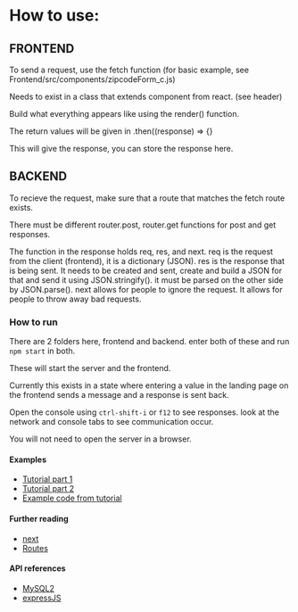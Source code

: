# How to use: 

## FRONTEND

To send a request, use the fetch function (for basic example, see Frontend/src/components/zipcodeForm_c.js)

Needs to exist in a class that extends component from react. (see header)

Build what everything appears like using the render() function. 

The return values will be given in .then((response) => {}

This will give the response, you can store the response here. 

## BACKEND

To recieve the request, make sure that a route that matches the fetch route exists. 

There must be different router.post, router.get functions for post and get responses. 

The function in the response holds req, res, and next. req is the request from the client (frontend), it is a dictionary (JSON). res is the response that is being sent. It needs to be created and sent, create and build a JSON for that and send it using JSON.stringify(). it must be parsed on the other side by JSON.parse(). next allows for people to ignore the request. It allows for people to throw away bad requests.    

### How to run

There are 2 folders here, frontend and backend. enter both of these and run `npm start` in both. 

These will start the server and the frontend. 

Currently this exists in a state where entering a value in the landing page on the frontend sends a message and a response is sent back. 

Open the console using `ctrl-shift-i` or `f12` to see responses. look at the network and console tabs to see communication occur. 

You will not need to open the server in a browser. 

#### Examples
- [Tutorial part 1](https://blog.cloudboost.io/react-express-the-nodejs-way-of-reacting-and-expressing-7a518e4da3)
- [Tutorial part 2](https://medium.com/@avanthikameenakshi/crud-react-express-99025f03f06e)
- [Example code from tutorial](https://github.com/AvanthikaMeenakshi/uthiramapp/blob/master/frontend/src/components/DonorRegistration/index.js)

#### Further reading
- [next](https://stackoverflow.com/questions/13133071/express-next-function-what-is-it-really-for)
- [Routes](https://medium.com/swlh/full-stack-app-with-react-and-node-express-b62e45aa33c7)

#### API references
- [MySQL2](https://github.com/sidorares/node-mysql2)
- [expressJS](https://expressjs.com/)